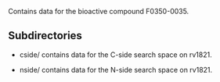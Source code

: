 Contains data for the bioactive compound F0350-0035.

## Subdirectories

- cside/ contains data for the C-side search space on rv1821.

- nside/ contains data for the N-side search space on rv1821.

